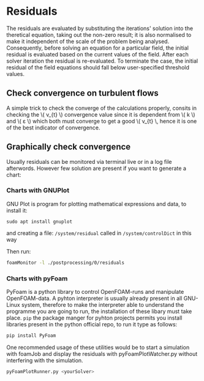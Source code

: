 # Residuals

The residuals are evaluated by substituting the iterations' solution into the
theretical equation, taking out the non-zero result; it is also normalised 
to make it independent of the scale of the problem being analysed. Consequently, 
before solving an equation for a particular field, the initial residual is evaluated based
on the current values of the field. After each solver iteration the
residual is re-evaluated. To terminate the case, the initial residual of
the field equations should fall below user-specified threshold values.

## Check convergence on turbulent flows

A simple trick to check the converge of the calculations properly, consits in checking
the \\( ν_{t} \\) convergence value since it is dependent from \\( k \\) and \\(  ε \\)
which both must converge to get a good \\( ν_{t} \\, hence it is one of the best indicator
of convergence.

## Graphically check convergence

Usually residuals can be monitored via terminal live or in a log file afterwords.
However few solution are present if you want to generate a chart:

### Charts with GNUPlot

GNU Plot is program for plotting mathematical expressions and data, to install it:

```sudo apt install gnuplot```

and creating a file: ```/system/residual``` called in ```/system/controlDict``` in this way

Then run:

```sh
foamMonitor -l ./postprocessing/0/residuals
```

### Charts with pyFoam

PyFoam is a python library to control OpenFOAM-runs and manipulate OpenFOAM-data.
A pyhton interpreter is usually already present in all GNU-Linux system, therefore 
to make the interpreter able to understand the programme you are going to run, the
installation of these libary must take place.
```pip``` the package manger for pyhton projects permits you install libraries present 
in the python official repo, to run it type as follows:

```sh
pip install PyFoam
```
One recommended usage of these utilities would be to start a simulation with foamJob
and display the residuals with pyFoamPlotWatcher.py without interfering with the simulation.

```sh
pyFoamPlotRunner.py <yourSolver>
```
<!--  Script to show the footer   -->
<html>
<script
    src="https://code.jquery.com/jquery-3.3.1.js"
    integrity="sha256-2Kok7MbOyxpgUVvAk/HJ2jigOSYS2auK4Pfzbm7uH60="
    crossorigin="anonymous">
</script>
<script>
$(function(){
  $("#footer").load("../footers/footer_first_level_depth.html");
});
</script>
<body>
<div id="footer"></div>
</body>
</html>
